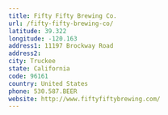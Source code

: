 ```yaml
---
title: Fifty Fifty Brewing Co.
url: /fifty-fifty-brewing-co/
latitude: 39.322
longitude: -120.163
address1: 11197 Brockway Road
address2: 
city: Truckee
state: California
code: 96161
country: United States
phone: 530.587.BEER
website: http://www.fiftyfiftybrewing.com/
---
```


